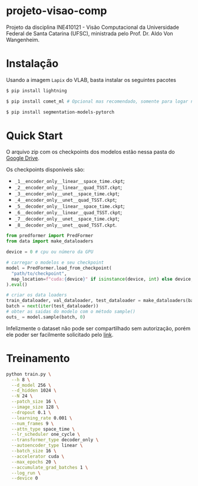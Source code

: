 # projeto-visao-comp

Projeto da disciplina INE410121 - Visão Computacional da Universidade Federal de Santa Catarina (UFSC), ministrada pelo Prof. Dr. Aldo Von Wangenheim.

# Instalação 
Usando a imagem `Lapix` do VLAB, basta instalar os seguintes pacotes
```bash
$ pip install lightning
````
```bash
$ pip install comet_ml # Opcional mas recomendado, somente para logar no CometML 
````
```bash
$ pip install segmentation-models-pytorch 
````

# Quick Start
O arquivo zip com os checkpoints dos modelos estão nessa pasta do [Google Drive](https://drive.google.com/drive/u/0/folders/1saedI3hfRcQFbUau3NcWbm0HQIZR6sr0).

Os checkpoints disponíveis são:
- `_1__encoder_only__linear__space_time.ckpt`;
- `_2__encoder_only__linear__quad_TSST.ckpt`;
- `_3__encoder_only__unet__space_time.ckpt`;
- `_4__encoder_only__unet__quad_TSST.ckpt`;
- `_5__decoder_only__linear__space_time.ckpt`;
- `_6__decoder_only__linear__quad_TSST.ckpt`;
- `_7__decoder_only__unet__space_time.ckpt`;
- `_8__decoder_only__unet__quad_TSST.ckpt`.

```python
from predformer import PredFormer
from data import make_dataloaders

device = 0 # cpu ou número da GPU

# carregar o modelos e seu checkpoint
model = PredFormer.load_from_checkpoint(
  "path/to/checkpoint",
  map_location=f"cuda:{device}" if isinstance(device, int) else device,
).eval()

# criar os data loaders
train_dataloader, val_dataloader, test_dataloader = make_dataloaders(batch_size=16)
batch = next(iter(test_dataloader))
# obter as saidas do modelo com o método sample()
outs_ = model.sample(batch, 0)
```

Infelizmente o dataset não pode ser compartilhado sem autorização, porém ele poder ser facilmente solicitado pelo [link](https://sirta.ipsl.fr/data-request/).

# Treinamento

```bash
python train.py \
  --h 8 \
  --d_model 256 \
  --d_hidden 1024 \
  --N 24 \
  --patch_size 16 \
  --image_size 128 \
  --dropout 0.1 \
  --learning_rate 0.001 \
  --num_frames 9 \
  --attn_type space_time \
  --lr_scheduler one_cycle \
  --transformer_type decoder_only \
  --autoencoder_type linear \
  --batch_size 16 \
  --accelerator cuda \
  --max_epochs 20 \
  --accumulate_grad_batches 1 \
  --log_run \
  --device 0
```
